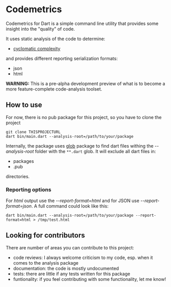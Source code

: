# Codemetrics

Codemetrics for Dart is a simple command line utility that provides some
insight into the "quality" of code.

It uses static analysis of the code to determine:
 * [cyclomatic complexity](https://en.wikipedia.org/wiki/Cyclomatic_complexity)

and provides different reporting serialization formats:
 * json
 * html

**WARNING:** This is a pre-alpha development preview of what is to become a
more feature-complete code-analysis toolset.

## How to use

For now, there is no pub package for this project, so you have to clone the project
```
git clone THISPROJECTURL
dart bin/main.dart --analysis-root=/path/to/your/package
```
Internally, the package uses [glob](https://pub.dartlang.org/packages/glob) package to find dart files withing the *--analysis-root*
folder with the `**.dart` glob. It will exclude all dart files in:
 * packages
 * .pub

directories.

### Reporting options

For *html* output use the *--report-format=html* and for JSON use *--report-format=json*.
A full command could look like this:

`dart bin/main.dart --analysis-root=/path/to/your/package --report-format=html > /tmp/test.html`

## Looking for contributors

There are number of areas you can contribute to this project:
 * code reviews: I always welcome criticism to my code, esp. when it comes to the analysis package
 * documentation: the code is mostly undocumented
 * tests: there are little if any tests written for this package
 * funtionality: if you feel contributing with some functionality, let me know!



